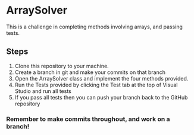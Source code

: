 # ArraySolver

This is a challenge in completing methods involving arrays, and passing tests.

## Steps
1. Clone this repository to your machine.
2. Create a branch in git and make your commits on that branch
3. Open the ArraySolver class and implement the four methods provided.
4. Run the Tests provided by clicking the Test tab at the top of Visual Studio and run all tests
5. If you pass all tests then you can push your branch back to the GitHub repository

### Remember to make commits throughout, and work on a branch!
